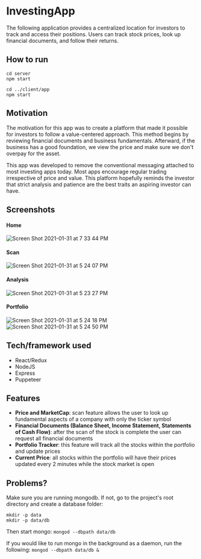 # InvestingApp

The following application provides a centralized location for investors to track and access their positions. Users can track stock prices, look up financial documents, and follow their returns. 

## How to run

```
cd server
npm start

cd ../client/app
npm start
```
## Motivation
The motivation for this app was to create a platform that made it possible for investors to follow a value-centered approach. This method begins by reviewing financial documents and business fundamentals. Afterward, if the business has a good foundation, we view the price and make sure we don't overpay for the asset.

This app was developed to remove the conventional messaging attached to most investing apps today. Most apps encourage regular trading irrespective of price and value. This platform hopefully reminds the investor that strict analysis and patience are the best traits an aspiring investor can have.  


## Screenshots

#### Home

![Screen Shot 2021-01-31 at 7 33 44 PM](https://user-images.githubusercontent.com/38298940/106403178-488be180-63fb-11eb-874b-f3df1e234f9c.png)

#### Scan 

![Screen Shot 2021-01-31 at 5 24 07 PM](https://user-images.githubusercontent.com/38298940/106401135-7586c700-63f0-11eb-9111-c4c100aafb81.png)

#### Analysis

![Screen Shot 2021-01-31 at 5 23 27 PM](https://user-images.githubusercontent.com/38298940/106401186-c4346100-63f0-11eb-83eb-ab4df02ba647.png)

#### Portfolio

![Screen Shot 2021-01-31 at 5 24 18 PM](https://user-images.githubusercontent.com/38298940/106401156-9818e000-63f0-11eb-9ba4-593a16201320.png)
![Screen Shot 2021-01-31 at 5 24 50 PM](https://user-images.githubusercontent.com/38298940/106401463-39546600-63f2-11eb-9662-66eb57194324.png)



## Tech/framework used
 - React/Redux
 - NodeJS
 - Express
 - Puppeteer

## Features

  - **Price and MarketCap**: scan feature allows the user to look up fundamental aspects of a company with only the ticker symbol
  - **Financial Documents (Balance Sheet, Income Statement, Statements of Cash Flow)**: after the scan of the stock is complete the user can request all  financial documents
  - **Portfolio Tracker**: this feature will track all the stocks within the portfolio and update prices
  - **Current Price**: all stocks within the portfolio will have their prices updated every 2 minutes while the stock market is open
  

## Problems?

Make sure you are running mongodb. If not, go to the project's root directory
and create a database folder:

```
mkdir -p data
mkdir -p data/db
```

Then start mongo:
`mongod --dbpath data/db`

If you would like to run mongo in the background as a daemon, run the following:
`mongod --dbpath data/db &`



